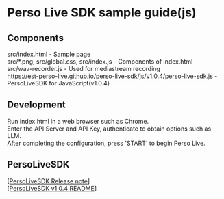 # Perso Live SDK sample guide(js)

## Components
src/index.html - Sample page  
src/*.png, src/global.css, src/index.js - Components of index.html  
src/wav-recorder.js - Used for mediastream recording  
https://est-perso-live.github.io/perso-live-sdk/js/v1.0.4/perso-live-sdk.js - PersoLiveSDK for JavaScript(v1.0.4)  

## Development
Run index.html in a web browser such as Chrome.  
Enter the API Server and API Key, authenticate to obtain options such as LLM.  
After completing the configuration, press 'START' to begin Perso Live.  

## PersoLiveSDK
[[PersoLiveSDK Release note](https://est-perso-live.github.io/perso-live-sdk/js/)]  
[[PersoLiveSDK v1.0.4 README](https://est-perso-live.github.io/perso-live-sdk/js/v1.0.4)]  
